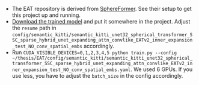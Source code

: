 - The EAT repository is derived from [SphereFormer](https://github.com/dvlab-research/SphereFormer). See their setup to get this project up and running.
- [Download the trained model](https://drive.google.com/file/d/1GauUHjrEQu6LMY1YlunbB0UJ77hXb33J/view?usp=sharing) and put it somewhere in the project. Adjust the ```resume``` path in ```config/semantic_kitti/semantic_kitti_unet32_spherical_transformer_SSC_sparse_hybrid_unet_expanding_attn_convlike_EATv2_inner_expansion_test_NO_conv_spatial_embs``` accordingly.
- Run ```CUDA_VISIBLE_DEVICES=0,1,2,3,4,5 python train.py --config ~/thesis/EAT/config/semantic_kitti/semantic_kitti_unet32_spherical_transformer_SSC_sparse_hybrid_unet_expanding_attn_convlike_EATv2_inner_expansion_test_NO_conv_spatial_embs.yaml```. We used 6 GPUs. If you use less, you have to adjust the ```batch_size``` in the config accordingly. 
